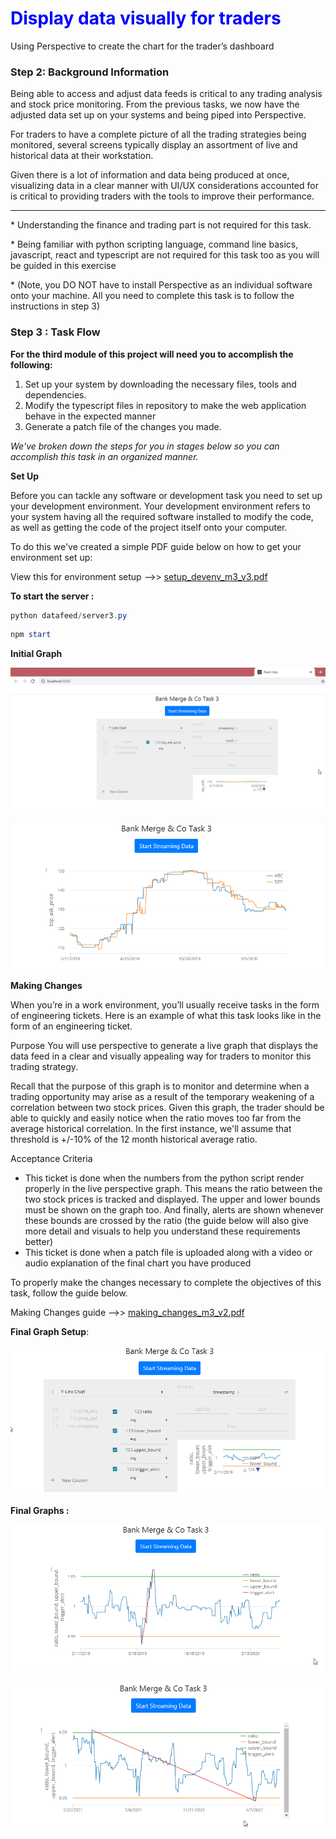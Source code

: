 # <span style = 'color : blue'>Display data visually for traders</span>

Using Perspective to create the chart for the trader’s dashboard



### Step 2: Background Information

Being able to access and adjust data feeds is critical to any trading analysis and stock price monitoring. From the previous tasks, we now have the adjusted data set up on your systems and being piped into Perspective.

For traders to have a complete picture of all the trading strategies being monitored, several screens typically display an assortment of live and historical data at their workstation.

Given there is a lot of information and data being produced at once, visualizing data in a clear manner with UI/UX considerations accounted for is critical to providing traders with the tools to improve their performance.

------

\* Understanding the finance and trading part is not required for this task.

\* Being familiar with python scripting language, command line basics, javascript, react and typescript are not required for this task too as you will be guided in this exercise

\* (Note, you DO NOT have to install Perspective as an individual software onto your machine. All you need to complete this task is to follow the instructions in step 3)



### Step 3 : Task Flow

**For the third module of this project will need you to accomplish the following:**

1. Set up your system by downloading the necessary files, tools and dependencies. 
2. Modify the typescript files in repository to make the web application behave in the expected manner
3. Generate a patch file of the changes you made.

*We've broken down the steps for you in stages below so you can accomplish this task in an organized manner.*

**Set Up**

Before you can tackle any software or development task you need to set up your development environment. Your development environment refers to your system having all the required software installed to modify the code, as well as getting the code of the project itself onto your computer.

To do this we've created a simple PDF guide below on how to get your environment set up:

View this for environment setup -->> [setup_devenv_m3_v3.pdf](setup_devenv_m3_v3.pdf)

**To start the server :** 

```powershell
python datafeed/server3.py
```

```powershell
npm start
```

**Initial Graph**

![initial-graph-setup](img/initial-graph-setup.png)

![initial-graph](img/initial-graph.png)



**Making Changes**

When you’re in a work environment, you’ll usually receive tasks in the form of engineering tickets.
Here is an example of what this task looks like in the form of an engineering ticket.

Purpose
You will use perspective to generate a live graph that displays the data feed in a clear and visually appealing way for traders to monitor this trading strategy.

Recall that the purpose of this graph is to monitor and determine when a trading opportunity may arise as a result of the temporary weakening of a correlation between two stock prices. Given this graph, the trader should be able to quickly and easily notice when the ratio moves too far from the average historical correlation. In the first instance, we'll assume that threshold is +/-10% of the 12 month historical average ratio.

Acceptance Criteria

- This ticket is done when the numbers from the python script render properly in the live perspective graph. This means the ratio between the two stock prices is tracked and displayed. The upper and lower bounds must be shown on the graph too. And finally, alerts are shown whenever these bounds are crossed by the ratio (the guide below will also give more detail and visuals to help you understand these requirements better)
- This ticket is done when a patch file is uploaded along with a video or audio explanation of the final chart you have produced


To properly make the changes necessary to complete the objectives of this task, follow the guide below.

Making Changes guide -->> [making_changes_m3_v2.pdf](making_changes_m3_v2.pdf)



**Final Graph Setup**:

![final-setup](img/final-setup.png)



**Final Graphs :** 

![final-graph-1](img/final-graph-1.png)

![final-graph-2](img/final-graph-2.png)





